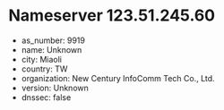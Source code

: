 # Nameserver 123.51.245.60

* as_number: 9919
* name: Unknown
* city: Miaoli
* country: TW
* organization: New Century InfoComm Tech Co., Ltd.
* version: Unknown
* dnssec: false
